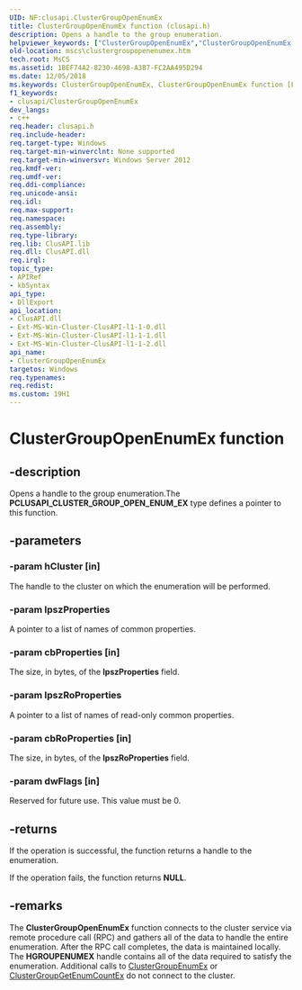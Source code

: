 ```yaml
---
UID: NF:clusapi.ClusterGroupOpenEnumEx
title: ClusterGroupOpenEnumEx function (clusapi.h)
description: Opens a handle to the group enumeration.
helpviewer_keywords: ["ClusterGroupOpenEnumEx","ClusterGroupOpenEnumEx function [Failover Cluster]","PCLUSAPI_CLUSTER_GROUP_OPEN_ENUM_EX","PCLUSAPI_CLUSTER_GROUP_OPEN_ENUM_EX function [Failover Cluster]","clusapi/ClusterGroupOpenEnumEx","clusapi/PCLUSAPI_CLUSTER_GROUP_OPEN_ENUM_EX","mscs.clustergroupopenenumex"]
old-location: mscs\clustergroupopenenumex.htm
tech.root: MsCS
ms.assetid: 1BEF74A2-8230-4698-A3B7-FC2AA495D294
ms.date: 12/05/2018
ms.keywords: ClusterGroupOpenEnumEx, ClusterGroupOpenEnumEx function [Failover Cluster], PCLUSAPI_CLUSTER_GROUP_OPEN_ENUM_EX, PCLUSAPI_CLUSTER_GROUP_OPEN_ENUM_EX function [Failover Cluster], clusapi/ClusterGroupOpenEnumEx, clusapi/PCLUSAPI_CLUSTER_GROUP_OPEN_ENUM_EX, mscs.clustergroupopenenumex
f1_keywords:
- clusapi/ClusterGroupOpenEnumEx
dev_langs:
- c++
req.header: clusapi.h
req.include-header: 
req.target-type: Windows
req.target-min-winverclnt: None supported
req.target-min-winversvr: Windows Server 2012
req.kmdf-ver: 
req.umdf-ver: 
req.ddi-compliance: 
req.unicode-ansi: 
req.idl: 
req.max-support: 
req.namespace: 
req.assembly: 
req.type-library: 
req.lib: ClusAPI.lib
req.dll: ClusAPI.dll
req.irql: 
topic_type:
- APIRef
- kbSyntax
api_type:
- DllExport
api_location:
- ClusAPI.dll
- Ext-MS-Win-Cluster-ClusAPI-l1-1-0.dll
- Ext-MS-Win-Cluster-ClusAPI-l1-1-1.dll
- Ext-MS-Win-Cluster-ClusAPI-l1-1-2.dll
api_name:
- ClusterGroupOpenEnumEx
targetos: Windows
req.typenames: 
req.redist: 
ms.custom: 19H1
---
```


# ClusterGroupOpenEnumEx function


## -description


Opens a handle to the group enumeration.The <b>PCLUSAPI_CLUSTER_GROUP_OPEN_ENUM_EX</b> type defines a pointer to this function.


## -parameters




### -param hCluster [in]

The handle to the cluster on which the enumeration will be performed.


### -param lpszProperties

A pointer to a list of names of common properties.


### -param cbProperties [in]

The size, in bytes, of the <b>lpszProperties</b> field.


### -param lpszRoProperties

A pointer to a list of names of read-only common properties.


### -param cbRoProperties [in]

The size, in bytes, of the <b>lpszRoProperties</b> field.


### -param dwFlags [in]

Reserved for future use. This value must be 0.


## -returns



If the operation is successful, the function returns a handle to the enumeration.

If the operation fails, the function returns <b>NULL</b>.




## -remarks



The <b>ClusterGroupOpenEnumEx</b> function connects to the cluster service via remote procedure call (RPC) and gathers all of the data to handle the entire enumeration.  After the RPC call completes, the data is maintained locally.  The <b>HGROUPENUMEX</b> handle contains all of the data required to satisfy the enumeration.  Additional calls to <a href="https://docs.microsoft.com/windows/desktop/api/clusapi/nf-clusapi-clustergroupenumex">ClusterGroupEnumEx</a>   or <a href="https://docs.microsoft.com/windows/desktop/api/clusapi/nf-clusapi-clustergroupgetenumcountex">ClusterGroupGetEnumCountEx</a> do not connect to the cluster.



